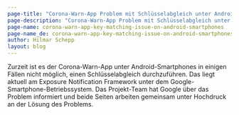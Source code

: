 ```yaml
---
page-title: "Corona-Warn-App Problem mit Schlüsselabgleich unter Android"
page-description: "Corona-Warn-App Problem mit Schlüsselabgleich unter Android"
page-name: corona-warn-app-key-matching-issue-on-android-smartphones
page-name_de: corona-warn-app-key-matching-issue-on-android-smartphones
author: Hilmar Schepp
layout: blog
---
```

 
Zurzeit ist es der Corona-Warn-App unter Android-Smartphones in einigen Fällen nicht möglich, einen Schlüsselabgleich durchzuführen. Das liegt aktuell am Exposure Notification Framework unter dem Google-Smartphone-Betriebssystem. Das Projekt-Team hat Google über das Problem informiert und beide Seiten arbeiten gemeinsam unter Hochdruck an der Lösung des Problems.

 
<!-- overview -->

